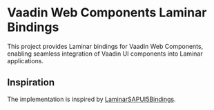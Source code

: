 
# Vaadin Web Components Laminar Bindings

This project provides Laminar bindings for Vaadin Web Components, enabling seamless integration of Vaadin UI components into Laminar applications.

## Inspiration

The implementation is inspired by [LaminarSAPUI5Bindings](https://github.com/sherpal/LaminarSAPUI5Bindings).

